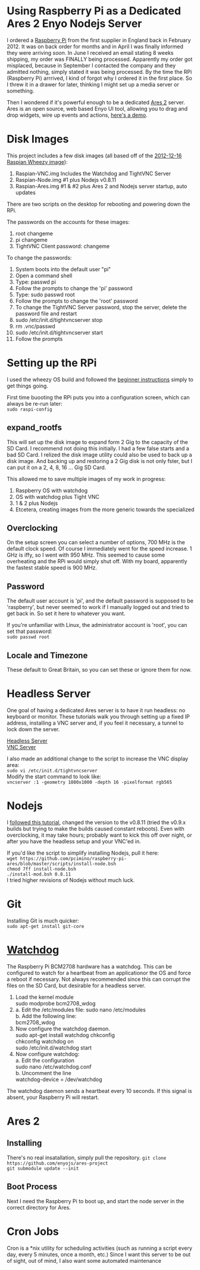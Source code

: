 # Using Raspberry Pi as a Dedicated Ares 2 Enyo Nodejs Server #

I ordered a [Raspberry Pi](http://www.raspberrypi.org/) from the first supplier in England back in February 2012. It was on back order for months and in April I was finally informed they were arriving *soon*. In June I received an email stating 8 weeks shipping, my order was FINALLY being processed. Apparently my order got misplaced, because in September I contacted the company and they admitted nothing, simply stated it was being processed. By the time the RPi (Raspberry Pi) arrrived, I kind of forgot why I ordered it in the first place. So I threw it in a drawer for later, thinking I might set up a media server or something.  

Then I wondered if it's powerful enough to be a dedicated [Ares 2](https://github.com/enyojs/ares-project) server. Ares is an open source, web based Enyo UI  tool, allowing you to drag and drop widgets, wire up events and actions, [here's a demo](https://www.youtube.com/watch?feature=player_embedded&v=qQkzUDtiC-I).

# Disk Images #
This project includes a few disk images (all based off of the [2012-12-16 Raspian Wheezy image](http://www.raspberrypi.org/downloads)):  
1. Raspian-VNC.img Includes the Watchdog and TightVNC Server  
2. Raspian-Node.img #1 plus Nodejs v0.8.11  
3. Raspian-Ares.img #1 & #2 plus Ares 2 and Nodejs server startup, auto updates  

There are two scripts on the desktop for rebooting and powering down the RPi.  

The passwords on the accounts for these images:  
1. root changeme  
2. pi changeme  
3. TightVNC Client password: changeme  

To change the passwords:  
1. System boots into the default user "pi"  
2. Open a command shell  
3. Type: passwd pi  
4. Follow the prompts to change the 'pi' password  
5. Type: sudo passwd root  
6. Follow the prompts to change the 'root' password  
7. To change the TightVNC Server password, stop the server, delete the password file and restart  
8. sudo /etc/init.d/tightvncserver stop  
8. rm .vnc/passwd  
9. sudo /etc/init.d/tightvncserver start  
10. Follow the prompts  

# Setting up the RPi #
I used the wheezy OS build and followed the [beginner instructions](http://www.raspberrypi.org/quick-start-guide) simply to get things going.

First time buooting the RPi puts you into a configuration screen, which can always be re-run later:  
    `sudo raspi-config`

## expand_rootfs ##

This will set up the disk image to expand form 2 Gig to the capacity of the SD Card. I recommend not doing this initially. I had a few false starts and a bad SD Card. I relized the disk image utility could also be used to back up a disk image. And backing up and restoring a 2 Gig disk is not only fster, but I can put it on a 2, 4, 8, 16 ... Gig SD Card.

This allowed me to save multiple images of my work in progress:
1. Raspberry OS with watchdog  
2. OS with watchdog plus Tight VNC  
3. 1 & 2 plus Nodejs  
4. Etcetera, creating images from the more generic towards the specialized  

## Overclocking ##

On the setup screen you can select a number of options, 700 MHz is the default clock speed. Of course I immediately went for the speed increase. 1 GHz is iffy, so I went with 950 MHz. This seemed to cause some overheating and the RPi would simply shut off. With my board, apparently the fastest stable speed is 900 MHz.

## Password ##
The default user account is 'pi', and the default password is supposed to be 'raspberry', but never seemed to work if I manually logged out and tried to get back in. So set it here to whatever you want.  

If you're unfamiliar with Linux, the administrator account is 'root', you can set that password:  
`sudo passwd root`  

## Locale and Timezone ##
These default to Great Britain, so you can set these or ignore them for now.

# Headless Server #
One goal of having a dedicated Ares server is to have it run headless: no keyboard or monitor. These tutorials walk you through setting up a fixed IP address, installing a VNC server and, if you feel it necessary, a tunnel to lock down the server.  
  
[Headless Server](http://www.penguintutor.com/linux/raspberrypi-headless)  
[VNC Server](http://www.penguintutor.com/linux/tightvnc)  

I also made an additional change to the script to increase the VNC display area:  
`sudo vi /etc/init.d/tightvncserver`  
Modify the start command to look like:  
`vncserver :1 -geometry 1800x1000 -depth 16 -pixelformat rgb565`

# Nodejs #
I [followed this tutorial](http://www.raspberrypi.org/phpBB3/viewtopic.php?f=34&t=18775), changed the version to the v0.8.11 (tried the v0.9.x builds but trying to make the builds caused constant reboots). Even with overclocking, it may take hours; probably want to kick this off over night, or after you have the headless setup and your VNC'ed in.  
  
If you'd like the script to simplify installing Nodejs, pull it here:  
`wget https://github.com/pcimino/raspberry-pi-ares/blob/master/scripts/install-node.bsh`  
`chmod 7ff install-node.bsh`  
`./install-mod.bsh 0.8.11`  
I tried higher revisions of Nodejs without much luck.  

# Git #
Installing Git is much quicker:  
`sudo apt-get install git-core`  

# [Watchdog](http://pi.gadgetoid.co.uk/post/001-who-watches-the-watcher) #

The Raspberry Pi BCM2708 hardware has a watchdog. This can be configured to watch for a heartbeat from an applicationor the OS and force a reboot if necessary. Not always recommended since this can corrupt the files on the SD Card, but desirable for a headless server.

1. Load the kernel module  
sudo modprobe bcm2708_wdog  
2. a. Edit the /etc/modules file:
sudo nano /etc/modules  
b. Add the following line:  
bcm2708_wdog
3. Now configure the watchdog daemon.  
sudo apt-get install watchdog chkconfig  
chkconfig watchdog on  
sudo /etc/init.d/watchdog start  
4. Now configure watchdog:  
a. Edit the configuration  
sudo nano /etc/watchdog.conf  
b. Uncomment the line  
watchdog-device = /dev/watchdog

The watchdog daemon sends a heartbeat every 10 seconds. If this signal is absent, your Raspberry Pi will restart.

# Ares 2 #
## Installing ##
There's no real insatallation, simply pull the repository.
`git clone https://github.com/enyojs/ares-project`  
`git submodule update --init`  

## Boot Process ##
Next I need the Raspberry Pi to boot up, and start the node server in the correct directory for Ares.

# Cron Jobs #

Cron is a *nix utility for scheduling activities (such as running a script every day, every 5 minutes, once a month, etc.) Since I want this server to be out of sight, out of mind, I also want some automated maintenance